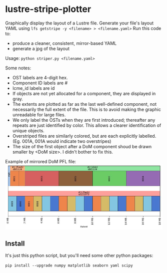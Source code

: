 # lustre-stripe-plotter
Graphically display the layout of a Lustre file.
Generate your file's layout YAML using `lfs getstripe -y <filename> > <filename.yaml>`
Run this code to:
- produce a cleaner, consistent, mirror-based YAML
- generate a jpg of the layout

Usage:
  `python striper.py <filename.yaml>`

Some notes:
- OST labels are 4-digit hex.
- Component ID labels are #<id>
- lcme_id labels are id<id>
- If objects are not yet allocated for a component, they are displayed in gray.
- The extents are plotted as far as the last well-defined component, not necessarily the full extent of the file. This is to avoid making the graphic unreadable for large files.
- We only label the OSTs when they are first introduced; thereafter any repeats are just identified by color. This allows a clearer identification of unique objects.
- Overstriped files are similarly colored, but are each explicitly labelled. (Eg. 001A, 001A would indicate two overstripes)
- The size of the first object after a DoM component shoud be drawn smaller by \<DoM size\>. I didn't bother to fix this.
  
Example of mirrored DoM PFL file:
  ![mirrored_pfl_orig](examples/mirpfldom.jpg)

## Install
It's just this python script, but you'll need some other python packages:

`pip install --upgrade numpy matplotlib seaborn yaml scipy`
